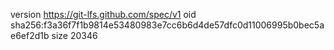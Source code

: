 version https://git-lfs.github.com/spec/v1
oid sha256:f3a36f7f1b9814e53480983e7cc6b6d4de57dfc0d11006995b0bec5ae6ef2d1b
size 20346
